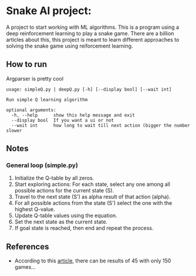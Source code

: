 # Snake AI project:

A project to start working with ML algorithms. This is a program using a deep reinforcement learning to play a snake game. There are a billion articles about this, this project is meant to learn different approaches to solving the snake game using reiforcement learning.

## How to run

Argparser is pretty cool
```
usage: simpleQ.py | deepQ.py [-h] [--display bool] [--wait int]

Run simple Q learning algorithm

optional arguments:
  -h, --help      show this help message and exit
  --display bool  If you want a ui or not
  --wait int      how long to wait till next action (bigger the number slower
```

## Notes
### General loop (simple.py)

1. Initialize the Q-table by all zeros.
2. Start exploring actions: For each state, select any one among all possible actions for the current state (S).
3. Travel to the next state (S') as alpha result of that action (alpha).
4. For all possible actions from the state (S') select the one with the highest Q-value.
5. Update Q-table values using the equation.
6. Set the next state as the current state.
7. If goal state is reached, then end and repeat the process.

## References

- According to this [article](https://towardsdatascience.com/how-to-teach-an-ai-to-play-games-deep-reinforcement-learning-28f9b920440a), there can be results of 45 with only 150 games...




